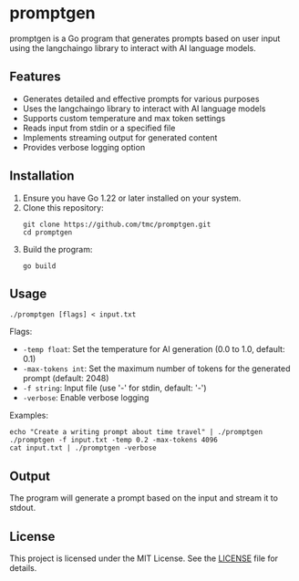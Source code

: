# promptgen

promptgen is a Go program that generates prompts based on user input using the langchaingo library to interact with AI language models.

## Features

- Generates detailed and effective prompts for various purposes
- Uses the langchaingo library to interact with AI language models
- Supports custom temperature and max token settings
- Reads input from stdin or a specified file
- Implements streaming output for generated content
- Provides verbose logging option

## Installation

1. Ensure you have Go 1.22 or later installed on your system.
2. Clone this repository:
   ```
   git clone https://github.com/tmc/promptgen.git
   cd promptgen
   ```
3. Build the program:
   ```
   go build
   ```

## Usage

```
./promptgen [flags] < input.txt
```

Flags:
- `-temp float`: Set the temperature for AI generation (0.0 to 1.0, default: 0.1)
- `-max-tokens int`: Set the maximum number of tokens for the generated prompt (default: 2048)
- `-f string`: Input file (use '-' for stdin, default: '-')
- `-verbose`: Enable verbose logging

Examples:
```
echo "Create a writing prompt about time travel" | ./promptgen
./promptgen -f input.txt -temp 0.2 -max-tokens 4096
cat input.txt | ./promptgen -verbose
```

## Output

The program will generate a prompt based on the input and stream it to stdout.

## License

This project is licensed under the MIT License. See the [LICENSE](LICENSE) file for details.
